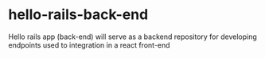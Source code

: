 # hello-rails-back-end
Hello rails app (back-end) will serve as a backend repository for developing endpoints used to integration in a react front-end
